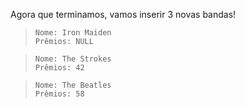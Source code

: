 Agora que terminamos, vamos inserir 3 novas bandas!

> ```
> Nome: Iron Maiden
> Prêmios: NULL
> ```

> ```
> Nome: The Strokes
> Prêmios: 42
> ```

> ```
> Nome: The Beatles
> Prêmios: 58
> ```

<div class='mu-erd'
  data-entities='{
    "bandas": {
      "id" : {
        "type": "INTEGER",
        "pk": true
      },
      "nome": {
        "type": "TEXT"
      },
      "premios": {
        "type": "INTEGER"
      }
    }
  }'>
</div>